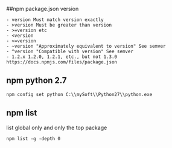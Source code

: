 
##npm package.json version
```
- version Must match version exactly
- >version Must be greater than version
- >=version etc
- <version
- <=version
- ~version "Approximately equivalent to version" See semver
- ^version "Compatible with version" See semver
- 1.2.x 1.2.0, 1.2.1, etc., but not 1.3.0
https://docs.npmjs.com/files/package.json
```

## npm python 2.7
```
npm config set python C:\\mySoft\\Python27\\python.exe
```

## npm list 
list global only and only the top package
```
npm list -g -depth 0
```
